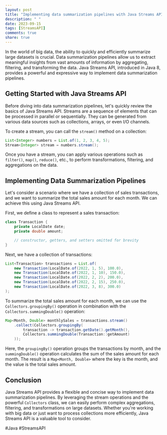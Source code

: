 ```yaml
---
layout: post
title: "Implementing data summarization pipelines with Java Streams API"
description: " "
date: 2023-09-15
tags: [StreamsAPI]
comments: true
share: true
---
```


In the world of big data, the ability to quickly and efficiently summarize large datasets is crucial. Data summarization pipelines allow us to extract meaningful insights from vast amounts of information by aggregating, filtering, and transforming the data. Java Streams API, introduced in Java 8, provides a powerful and expressive way to implement data summarization pipelines. 

## Getting Started with Java Streams API

Before diving into data summarization pipelines, let's quickly review the basics of Java Streams API. Streams are a sequence of elements that can be processed in parallel or sequentially. They can be generated from various data sources such as collections, arrays, or even I/O channels.

To create a stream, you can call the `stream()` method on a collection:

```java
List<Integer> numbers = List.of(1, 2, 3, 4, 5);
Stream<Integer> stream = numbers.stream();
```

Once you have a stream, you can apply various operations such as `filter()`, `map()`, `reduce()`, etc., to perform transformations, filtering, and aggregations on the data.

## Implementing Data Summarization Pipelines

Let's consider a scenario where we have a collection of sales transactions, and we want to summarize the total sales amount for each month. We can achieve this using Java Streams API.

First, we define a class to represent a sales transaction:

```java
class Transaction {
    private LocalDate date;
    private double amount;

    // constructor, getters, and setters omitted for brevity
}
```

Next, we have a collection of transactions:

```java
List<Transaction> transactions = List.of(
    new Transaction(LocalDate.of(2022, 1, 5), 100.0),
    new Transaction(LocalDate.of(2022, 1, 10), 150.0),
    new Transaction(LocalDate.of(2022, 2, 2), 200.0),
    new Transaction(LocalDate.of(2022, 2, 15), 250.0),
    new Transaction(LocalDate.of(2022, 3, 8), 300.0)
);
```

To summarize the total sales amount for each month, we can use the `Collectors.groupingBy()` operation in combination with the `Collectors.summingDouble()` operation:

```java
Map<Month, Double> monthlySales = transactions.stream()
    .collect(Collectors.groupingBy(
        transaction -> transaction.getDate().getMonth(),
        Collectors.summingDouble(Transaction::getAmount)
    ));
```

Here, the `groupingBy()` operation groups the transactions by month, and the `summingDouble()` operation calculates the sum of the sales amount for each month. The result is a `Map<Month, Double>` where the key is the month, and the value is the total sales amount.

## Conclusion

Java Streams API provides a flexible and concise way to implement data summarization pipelines. By leveraging the stream operations and the powerful `Collectors` class, we can easily perform complex aggregations, filtering, and transformations on large datasets. Whether you're working with big data or just want to process collections more efficiently, Java Streams API is a valuable tool to consider.

#Java #StreamsAPI
